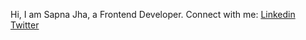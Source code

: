 Hi, I am Sapna Jha, a Frontend Developer.
Connect with me:
[Linkedin](https://www.linkedin.com/in/sapna-jha-55287a233/) 
[Twitter][def]

[def]: https://twitter.com/SapnaJ19